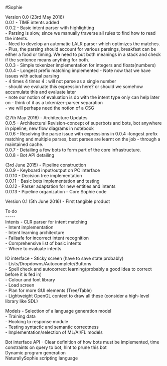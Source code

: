 #Sophie

Version 0.0 (23rd May 2016)</br>
0.0.1 - TIME intents added </br>
0.0.2 - Basic intent parser with highlighting </br>
     - Parsing is slow, since we manually traverse all
       rules to find how to read the intents. </br>
     - Need to develop an automatic LALR parser which optimizes the matches. </br>
     - Plus, the parsing should account for various parsings,
       breakfast can be either a food or timing. We need to put both
       meanings in a stack and check if the sentence means anything for both. </br>
0.0.3 - Simple tokenizer implementation for integers and floats(numbers) </br>
0.0.4 - Longest prefix matching implemented
     - Note now that we have issues with actual parsing </br>
     - 4 times 4 times 4 : will not parse as a single number </br>
     - should we evaluate this expression here? 
       or should we somehow accumulate this and evaluate later </br>
     - note our notion of evaluation is do with the intent type only
       can help later on - think of it as a tokenizer-parser separation </br>
     - we will perhaps need the notion of a CSG </br>

(27th May 2016) - Architecture Updates </br>
0.0.5 - Architectural Revision-concept of superbots and bots, bot anywhere in pipeline, new flow diagrams in notebook</br>
0.0.6 - Resolving the parse issue with expressions in 0.0.4 -longest prefix matching and multiple parses, best parses are learnt on the job - through a maintained cache.</br>
0.0.7 - Detailing a few bots to form part of the core infrastructure.</br>
0.0.8 - Bot API detailing </br>

(3rd June 2015) - Pipeline construction </br>
0.0.9 - Keyboard input/output on PC interface</br>
0.0.10 - Decision tree implementation </br>
0.0.11 - Basic bots implementation and testing </br>
0.0.12 - Parser adaptation for new entities and intents </br>
0.0.13 - Pipeline organization - Core Sophie code </br>

Version 0.1 (5th June 2016) - First tangible product </br>

To do</br>
-----</br>
Intents - CLR parser for intent matching </br>
        - Intent implementation </br>
        - Intent learning architecture </br>
        - Failsafe for incorrect intent recognition </br>
        - Comprehensive list of basic intents </br>
        - Where to evaluate intents </br>
        
IO interface - Sticky screen (have to save state probably) </br>
             - Lists/Dropdowns/Autocomplete/Buttons </br>
             - Spell check and autocorrect learning(probably a good idea to correct before it is fed in) </br>
             - Colour and font library </br>
             - Load screen </br>
             - Plan for more GUI elements (Tree/Table) </br>
             - Lightweight OpenGL context to draw all these (consider a high-level library like SDL) </br>
             
Models - Selection of a language generation model </br>
       - Training data </br>
       - Hooking to response module </br>
       - Testing syntactic and semantic correctness </br>
       - Implementation/selection of ML/AI/FL models </br>
       
Bot interface API - Clear definition of how bots must be implemented, time constraints on query to bot, hint to prune this bot </br>
Dynamic program generation </br>
NaturallySophie scripting language </br>
             



